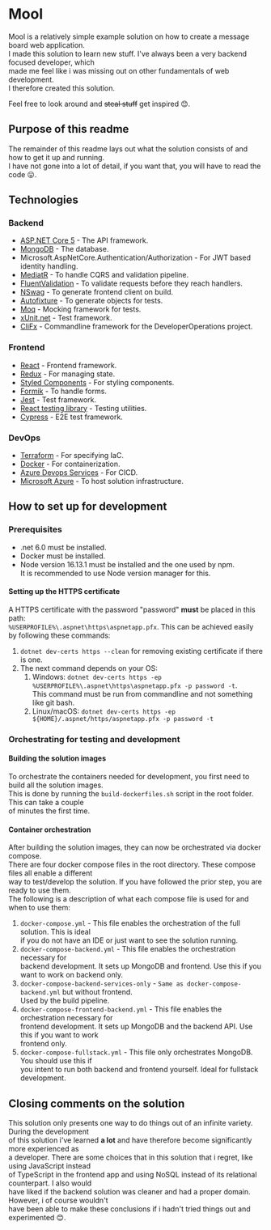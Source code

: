 # Mool
Mool is a relatively simple example solution on how to create a message board web application.  
I made this solution to learn new stuff. I've always been a very backend focused developer, which  
made me feel like i was missing out on other fundamentals of web development.  
I therefore created this solution.  

Feel free to look around and ~~steal stuff~~ get inspired 😊.  

## Purpose of this readme
The remainder of this readme lays out what the solution consists of and how to get it up and running.  
I have not gone into a lot of detail, if you want that, you will have to read the code 😛.

## Technologies
### Backend
* [ASP.NET Core 5](https://github.com/dotnet/aspnetcore) - The API framework.
* [MongoDB](https://github.com/mongodb/mongo) - The database.
* Microsoft.AspNetCore.Authentication/Authorization - For JWT based identity handling.
* [MediatR](https://github.com/jbogard/MediatR) - To handle CQRS and validation pipeline.
* [FluentValidation](https://github.com/FluentValidation/FluentValidation) - To validate requests before they reach handlers.
* [NSwag](https://github.com/RicoSuter/NSwag) - To generate frontend client on build.
* [Autofixture](https://github.com/AutoFixture/AutoFixture) - To generate objects for tests.
* [Moq](https://github.com/moq/moq) - Mocking framework for tests.
* [xUnit.net](https://github.com/xunit/xunit) - Test framework.
* [CliFx](https://github.com/Tyrrrz/CliFx) - Commandline framework for the DeveloperOperations project.

### Frontend
* [React](https://github.com/facebook/react) - Frontend framework.
* [Redux](https://github.com/reduxjs/redux) - For managing state.
* [Styled Components](https://github.com/styled-components/styled-components) - For styling components.
* [Formik](https://github.com/jaredpalmer/formik) - To handle forms.
* [Jest](https://github.com/facebook/jest) - Test framework.
* [React testing library](https://github.com/testing-library/react-testing-library) - Testing utilities.
* [Cypress](https://github.com/cypress-io/cypress) - E2E test framework.

### DevOps
* [Terraform](https://github.com/hashicorp/terraform) - For specifying IaC.
* [Docker](https://github.com/docker/cli) - For containerization.
* [Azure Devops Services](https://azure.microsoft.com/en-us/products/devops/) - For CICD.
* [Microsoft Azure](https://azure.microsoft.com/) - To host solution infrastructure.

## How to set up for development
### Prerequisites
- .net 6.0 must be installed.
- Docker must be installed.
- Node version 16.13.1 must be installed and the one used by npm.  
It is recommended to use Node version manager for this.
#### Setting up the HTTPS certificate
A HTTPS certificate with the password "password" __must__ be placed in this path:  
`%USERPROFILE%\.aspnet\https\aspnetapp.pfx`. This can be achieved easily by following these commands:  
1. `dotnet dev-certs https --clean` for removing existing certificate if there is one.
2. The next command depends on your OS:
    1. Windows: `dotnet dev-certs https -ep %USERPROFILE%\.aspnet\https\aspnetapp.pfx -p password -t`.  
    This command must be run from commandline and not something like git bash.
    2. Linux/macOS: `dotnet dev-certs https -ep ${HOME}/.aspnet/https/aspnetapp.pfx -p password -t`

### Orchestrating for testing and development
#### Building the solution images
To orchestrate the containers needed for development, you first need to build all the solution images.  
This is done by running the `build-dockerfiles.sh` script in the root folder. This can take a couple  
of minutes the first time.
#### Container orchestration
After building the solution images, they can now be orchestrated via docker compose.  
There are four docker compose files in the root directory. These compose files all enable a different  
way to test/develop the solution. If you have followed the prior step, you are ready to use them.  
The following is a description of what each compose file is used for and when to use them:
1. `docker-compose.yml` - This file enables the orchestration of the full solution. This is ideal  
    if you do not have an IDE or just want to see the solution running.
2. `docker-compose-backend.yml` - This file enables the orchestration necessary for  
    backend development. It sets up MongoDB and frontend. Use this if you want to work on backend only.
3.  `docker-compose-backend-services-only` - `Same as docker-compose-backend.yml` but without frontend.  
    Used by the build pipeline.
4. `docker-compose-frontend-backend.yml` - This file enables the orchestration necessary for  
    frontend development. It sets up MongoDB and the backend API. Use this if you want to work  
    frontend only.
5. `docker-compose-fullstack.yml` - This file only orchestrates MongoDB. You should use this if  
    you intent to run both backend and frontend yourself. Ideal for fullstack development.

## Closing comments on the solution
This solution only presents one way to do things out of an infinite variety. During the development  
of this solution i've learned __a lot__ and have therefore become significantly more experienced as  
a developer. There are some choices that in this solution that i regret, like using JavaScript instead    
of TypeScript in the frontend app and using NoSQL instead of its relational counterpart. I also would  
have liked if the backend solution was cleaner and had a proper domain. However, i of course wouldn't  
have been able to make these conclusions if i hadn't tried things out and experimented 😊. 